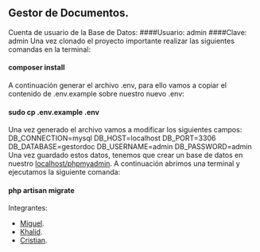 ## Gestor de Documentos.
Cuenta de usuario de la Base de Datos:
####Usuario: admin
####Clave: admin
Una vez clonado el proyecto importante realizar las siguientes comandas en la terminal:
#### composer install
A continuación generar el archivo .env, para ello vamos a copiar el contenido de .env.example sobre nuestro nuevo .env:
#### sudo cp .env.example .env
Una vez generado el archivo vamos a modificar los siguientes campos:
DB_CONNECTION=mysql
DB_HOST=localhost
DB_PORT=3306
DB_DATABASE=gestordoc
DB_USERNAME=admin
DB_PASSWORD=admin
Una vez guardado estos datos, tenemos que crear un base de datos en nuestro [localhost/phpmyadmin](http://localhost/phpmyadmin/).
A continuación abrimos una terminal y ejecutamos la siguiente comanda:
#### php artisan migrate



Integrantes:
- [Miguel](https://github.com/MiguelArteaga).
- [Khalid](https://github.com/KhalidAlouan).
- [Cristian](https://github.com/ncristiansa).